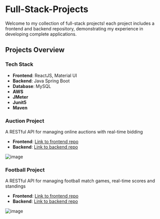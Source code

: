 # Full-Stack-Projects

Welcome to my collection of full-stack projects!
each project includes a frontend and backend repository, demonstrating my experience in developing complete applications.

## Projects Overview

### Tech Stack
- **Frontend**: ReactJS, Material UI
- **Backend**: Java Spring Boot
- **Database**: MySQL
- **AWS**
- **JMeter**
- **Junit5**
- **Maven**

  
### Auction Project
A RESTful API for managing online auctions with real-time bidding
- **Frontend**: [Link to frontend repo](https://github.com/Full-Stack-ArielSemel/Auction-Project-Frontend)
- **Backend**: [Link to backend repo](https://github.com/Full-Stack-ArielSemel/Auction-Project-Backend)

  
![image](https://github.com/user-attachments/assets/801529ad-0de0-4ea6-99a7-2927b9c2526d)

### Football Project
A RESTful API for managing football match games, real-time scores and standings
- **Frontend**: [Link to frontend repo](https://github.com/Full-Stack-ArielSemel/football-project-frontend)
- **Backend**: [Link to backend repo](https://github.com/Full-Stack-ArielSemel/football-project-backend)


![image](https://github.com/user-attachments/assets/606869ca-d190-402f-a723-2f8d4e56a120)


